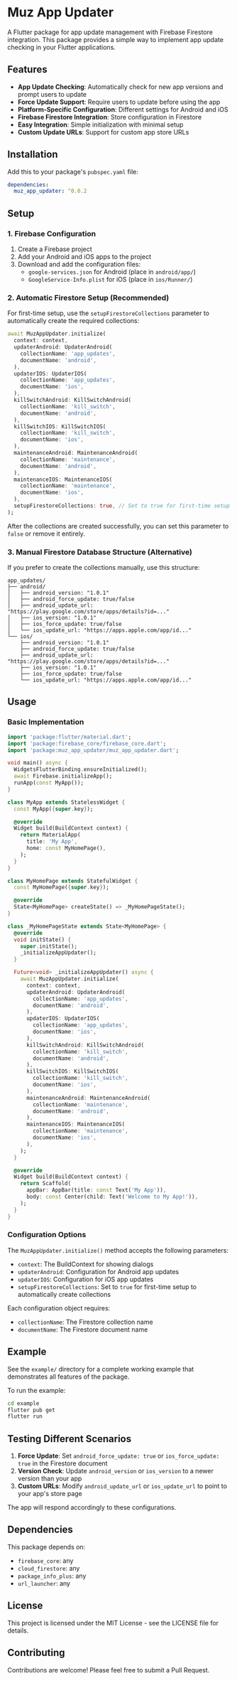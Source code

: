 # Muz App Updater

A Flutter package for app update management with Firebase Firestore integration. This package provides a simple way to implement app update checking in your Flutter applications.

## Features

- **App Update Checking**: Automatically check for new app versions and prompt users to update
- **Force Update Support**: Require users to update before using the app
- **Platform-Specific Configuration**: Different settings for Android and iOS
- **Firebase Firestore Integration**: Store configuration in Firestore
- **Easy Integration**: Simple initialization with minimal setup
- **Custom Update URLs**: Support for custom app store URLs

## Installation

Add this to your package's `pubspec.yaml` file:

```yaml
dependencies:
  muz_app_updater: ^0.0.2
```

## Setup

### 1. Firebase Configuration

1. Create a Firebase project
2. Add your Android and iOS apps to the project
3. Download and add the configuration files:
   - `google-services.json` for Android (place in `android/app/`)
   - `GoogleService-Info.plist` for iOS (place in `ios/Runner/`)

### 2. Automatic Firestore Setup (Recommended)

For first-time setup, use the `setupFirestoreCollections` parameter to automatically create the required collections:

```dart
await MuzAppUpdater.initialize(
  context: context,
  updaterAndroid: UpdaterAndroid(
    collectionName: 'app_updates',
    documentName: 'android',
  ),
  updaterIOS: UpdaterIOS(
    collectionName: 'app_updates',
    documentName: 'ios',
  ),
  killSwitchAndroid: KillSwitchAndroid(
    collectionName: 'kill_switch',
    documentName: 'android',
  ),
  killSwitchIOS: KillSwitchIOS(
    collectionName: 'kill_switch',
    documentName: 'ios',
  ),
  maintenanceAndroid: MaintenanceAndroid(
    collectionName: 'maintenance',
    documentName: 'android',
  ),
  maintenanceIOS: MaintenanceIOS(
    collectionName: 'maintenance',
    documentName: 'ios',
  ),
  setupFirestoreCollections: true, // Set to true for first-time setup
);
```

After the collections are created successfully, you can set this parameter to `false` or remove it entirely.

### 3. Manual Firestore Database Structure (Alternative)

If you prefer to create the collections manually, use this structure:

```
app_updates/
├── android/
│   ├── android_version: "1.0.1"
│   ├── android_force_update: true/false
│   ├── android_update_url: "https://play.google.com/store/apps/details?id=..."
│   ├── ios_version: "1.0.1"
│   ├── ios_force_update: true/false
│   └── ios_update_url: "https://apps.apple.com/app/id..."
└── ios/
    ├── android_version: "1.0.1"
    ├── android_force_update: true/false
    ├── android_update_url: "https://play.google.com/store/apps/details?id=..."
    ├── ios_version: "1.0.1"
    ├── ios_force_update: true/false
    └── ios_update_url: "https://apps.apple.com/app/id..."
```

## Usage

### Basic Implementation

```dart
import 'package:flutter/material.dart';
import 'package:firebase_core/firebase_core.dart';
import 'package:muz_app_updater/muz_app_updater.dart';

void main() async {
  WidgetsFlutterBinding.ensureInitialized();
  await Firebase.initializeApp();
  runApp(const MyApp());
}

class MyApp extends StatelessWidget {
  const MyApp({super.key});

  @override
  Widget build(BuildContext context) {
    return MaterialApp(
      title: 'My App',
      home: const MyHomePage(),
    );
  }
}

class MyHomePage extends StatefulWidget {
  const MyHomePage({super.key});

  @override
  State<MyHomePage> createState() => _MyHomePageState();
}

class _MyHomePageState extends State<MyHomePage> {
  @override
  void initState() {
    super.initState();
    _initializeAppUpdater();
  }

  Future<void> _initializeAppUpdater() async {
    await MuzAppUpdater.initialize(
      context: context,
      updaterAndroid: UpdaterAndroid(
        collectionName: 'app_updates',
        documentName: 'android',
      ),
      updaterIOS: UpdaterIOS(
        collectionName: 'app_updates',
        documentName: 'ios',
      ),
      killSwitchAndroid: KillSwitchAndroid(
        collectionName: 'kill_switch',
        documentName: 'android',
      ),
      killSwitchIOS: KillSwitchIOS(
        collectionName: 'kill_switch',
        documentName: 'ios',
      ),
      maintenanceAndroid: MaintenanceAndroid(
        collectionName: 'maintenance',
        documentName: 'android',
      ),
      maintenanceIOS: MaintenanceIOS(
        collectionName: 'maintenance',
        documentName: 'ios',
      ),
    );
  }

  @override
  Widget build(BuildContext context) {
    return Scaffold(
      appBar: AppBar(title: const Text('My App')),
      body: const Center(child: Text('Welcome to My App!')),
    );
  }
}
```

### Configuration Options

The `MuzAppUpdater.initialize()` method accepts the following parameters:

- `context`: The BuildContext for showing dialogs
- `updaterAndroid`: Configuration for Android app updates
- `updaterIOS`: Configuration for iOS app updates
- `setupFirestoreCollections`: Set to `true` for first-time setup to automatically create collections

Each configuration object requires:
- `collectionName`: The Firestore collection name
- `documentName`: The Firestore document name

## Example

See the `example/` directory for a complete working example that demonstrates all features of the package.

To run the example:

```bash
cd example
flutter pub get
flutter run
```

## Testing Different Scenarios

1. **Force Update**: Set `android_force_update: true` or `ios_force_update: true` in the Firestore document
2. **Version Check**: Update `android_version` or `ios_version` to a newer version than your app
3. **Custom URLs**: Modify `android_update_url` or `ios_update_url` to point to your app's store page

The app will respond accordingly to these configurations.

## Dependencies

This package depends on:
- `firebase_core`: any
- `cloud_firestore`: any
- `package_info_plus`: any
- `url_launcher`: any

## License

This project is licensed under the MIT License - see the LICENSE file for details.

## Contributing

Contributions are welcome! Please feel free to submit a Pull Request.
